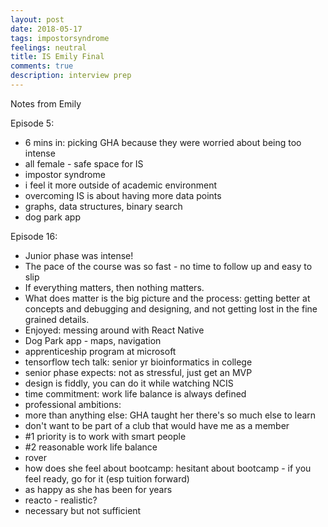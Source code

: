 ```yaml
---
layout: post
date: 2018-05-17
tags: impostorsyndrome
feelings: neutral
title: IS Emily Final
comments: true
description: interview prep
---
```


Notes from Emily

Episode 5: 
- 6 mins in: picking GHA because they were worried about being too intense
- all female - safe space for IS
- impostor syndrome
- i feel it more outside of academic environment
- overcoming IS is about having more data points
- graphs, data structures, binary search
- dog park app

Episode 16:
- Junior phase was intense!
- The pace of the course was so fast - no time to follow up and easy to slip
- If everything matters, then nothing matters.
- What does matter is the big picture and the process: getting better at concepts and debugging and designing, and not getting lost in the fine grained details.
- Enjoyed: messing around with React Native
- Dog Park app - maps, navigation
- apprenticeship program at microsoft
- tensorflow tech talk: senior yr bioinformatics in college
- senior phase expects: not as stressful, just get an MVP
- design is fiddly, you can do it while watching NCIS
- time commitment: work life balance is always defined
- professional ambitions: 
- more than anything else: GHA taught her there's so much else to learn
- don't want to be part of a club that would have me as a member
- #1 priority is to work with smart people
- #2 reasonable work life balance
- rover
- how does she feel about bootcamp: hesitant about bootcamp - if you feel ready, go for it (esp tuition forward)
- as happy as she has been for years
- reacto - realistic?
- necessary but not sufficient
